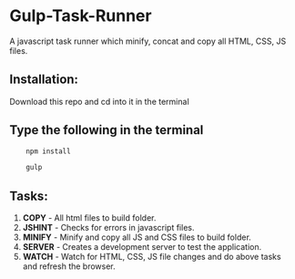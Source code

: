 Gulp-Task-Runner
================

A javascript task runner which minify, concat and copy all HTML, CSS, JS files.

Installation:
---------------

Download this repo and cd into it in the terminal

Type the following in the terminal
---------------

```sh
    npm install
```

```sh
    gulp
```

Tasks:
---------------

1. **COPY** - All html files to build folder.
2. **JSHINT** - Checks for errors in javascript files.
3. **MINIFY** - Minify and copy all JS and CSS files to build folder.
4. **SERVER** - Creates a development server to test the application.
5. **WATCH** - Watch for HTML, CSS, JS file changes and do above tasks and refresh the browser.
